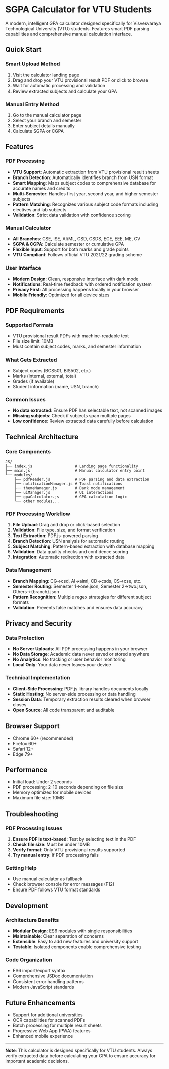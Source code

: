 # SGPA Calculator for VTU Students

A modern, intelligent GPA calculator designed specifically for Visvesvaraya Technological University (VTU) students. Features smart PDF parsing capabilities and comprehensive manual calculation interface.

## Quick Start

### Smart Upload Method
1. Visit the calculator landing page
2. Drag and drop your VTU provisional result PDF or click to browse
3. Wait for automatic processing and validation
4. Review extracted subjects and calculate your GPA

### Manual Entry Method
1. Go to the manual calculator page
2. Select your branch and semester
3. Enter subject details manually
4. Calculate SGPA or CGPA

## Features

### PDF Processing
- **VTU Support**: Automatic extraction from VTU provisional result sheets
- **Branch Detection**: Automatically identifies branch from USN format
- **Smart Mapping**: Maps subject codes to comprehensive database for accurate names and credits
- **Multi-Semester**: Handles first year, second year, and higher semester subjects
- **Pattern Matching**: Recognizes various subject code formats including electives and lab subjects
- **Validation**: Strict data validation with confidence scoring

### Manual Calculator
- **All Branches**: CSE, ISE, AI/ML, CSD, CSDS, ECE, EEE, ME, CV
- **SGPA & CGPA**: Calculate semester or cumulative GPA
- **Flexible Input**: Support for both marks and grade points
- **VTU Compliant**: Follows official VTU 2021/22 grading scheme

### User Interface
- **Modern Design**: Clean, responsive interface with dark mode
- **Notifications**: Real-time feedback with ordered notification system
- **Privacy First**: All processing happens locally in your browser
- **Mobile Friendly**: Optimized for all device sizes

## PDF Requirements

### Supported Formats
- VTU provisional result PDFs with machine-readable text
- File size limit: 10MB
- Must contain subject codes, marks, and semester information

### What Gets Extracted
- Subject codes (BCS501, BIS502, etc.)
- Marks (internal, external, total)
- Grades (if available)
- Student information (name, USN, branch)

### Common Issues
- **No data extracted**: Ensure PDF has selectable text, not scanned images
- **Missing subjects**: Check if subjects span multiple pages
- **Low confidence**: Review extracted data carefully before calculation

## Technical Architecture

### Core Components
```
JS/
├── index.js                   # Landing page functionality
├── main.js                    # Manual calculator entry point
└── modules/
    ├── pdfReader.js           # PDF parsing and data extraction
    ├── notificationManager.js # Toast notifications
    ├── themeManager.js        # Dark mode management
    ├── uiManager.js           # UI interactions
    ├── gpaCalculator.js       # GPA calculation logic
    └── other modules...
```

### PDF Processing Workflow
1. **File Upload**: Drag and drop or click-based selection
2. **Validation**: File type, size, and format verification
3. **Text Extraction**: PDF.js-powered parsing
4. **Branch Detection**: USN analysis for automatic routing
5. **Subject Matching**: Pattern-based extraction with database mapping
6. **Validation**: Data quality checks and confidence scoring
7. **Integration**: Automatic redirection with extracted data

### Data Management
- **Branch Mapping**: CG→csd, AI→aiml, CD→csds, CS→cse, etc.
- **Semester Routing**: Semester 1→one.json, Semester 2→two.json, Others→{branch}.json
- **Pattern Recognition**: Multiple regex strategies for different subject formats
- **Validation**: Prevents false matches and ensures data accuracy

## Privacy and Security

### Data Protection
- **No Server Uploads**: All PDF processing happens in your browser
- **No Data Storage**: Academic data never saved or stored anywhere
- **No Analytics**: No tracking or user behavior monitoring
- **Local Only**: Your data never leaves your device

### Technical Implementation
- **Client-Side Processing**: PDF.js library handles documents locally
- **Static Hosting**: No server-side processing or data handling
- **Session Data**: Temporary extraction results cleared when browser closes
- **Open Source**: All code transparent and auditable

## Browser Support

- Chrome 60+ (recommended)
- Firefox 60+
- Safari 12+
- Edge 79+

## Performance

- Initial load: Under 2 seconds
- PDF processing: 2-10 seconds depending on file size
- Memory optimized for mobile devices
- Maximum file size: 10MB

## Troubleshooting

### PDF Processing Issues
1. **Ensure PDF is text-based**: Test by selecting text in the PDF
2. **Check file size**: Must be under 10MB
3. **Verify format**: Only VTU provisional results supported
4. **Try manual entry**: If PDF processing fails

### Getting Help
- Use manual calculator as fallback
- Check browser console for error messages (F12)
- Ensure PDF follows VTU format standards

## Development

### Architecture Benefits
- **Modular Design**: ES6 modules with single responsibilities
- **Maintainable**: Clear separation of concerns
- **Extensible**: Easy to add new features and university support
- **Testable**: Isolated components enable comprehensive testing

### Code Organization
- ES6 import/export syntax
- Comprehensive JSDoc documentation
- Consistent error handling patterns
- Modern JavaScript standards

## Future Enhancements

- Support for additional universities
- OCR capabilities for scanned PDFs
- Batch processing for multiple result sheets
- Progressive Web App (PWA) features
- Enhanced mobile experience

---

**Note**: This calculator is designed specifically for VTU students. Always verify extracted data before calculating your GPA to ensure accuracy for important academic decisions.
